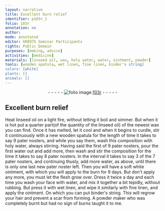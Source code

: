 ```yaml
---
layout: narrative
title: Excellent burn relief
identifier: p103r_1
folio: 103r
annotation: no
author:
mode: annotated
editor: GR8975 Seminar Participants
rights: Public Domain
purposes: [making, advice]
activities: [medicine]
materials: [linseed oil, wax, holy water, water, ointment, powder]
tools: [wooden spatula, wet linen, fine linen, binder's string]
colors: [white]
plants: []
animals: []
---
```


 <div class="folio" align="center">- - - - - <a href="http://gallica.bnf.fr/ark:/12148/btv1b10500001g/f211.item" target="_blank"><img src="https://cu-mkp.github.io/GR8975-edition/assets/photo-icon.png" alt="folio image: " style="display:inline-block; margin-bottom:-3px;"/>103r</a> - - - - - </div>   

## Excellent burn relief

 
<span class="activity"></span>Heat <span class="material">linseed oil</span> on a light fire, without letting it boil and simmer. But when it is hot put a quarter part(of the quantity of the <span class="material">linseed oil</span>) of the newest <span class="material">wax</span> you can find. Once it has melted, let it cool and when it begins to curdle, stir it continuously with a new <span class="tool">wooden spatula</span> for the length of time it takes to say 9 <span class="foreign"><span class="time">pater nosters</span></span>, and while you say them, wash this composition with <span class="material">holy water</span>, always stirring. Having said the first of 9 <span class="foreign"><span class="time">pater nosters</span></span>, pour the first <span class="material">water</span> out and add more, then wash and stir the composition for the time it takes to say 8 <span class="foreign"><span class="time">pater nosters</span></span>. In the interval it takes to say 3 of the 7 <span class="foreign"><span class="time">pater nosters</span></span>, and continuing thusly, add more <span class="material">water</span>, as above, until there is only one last new <span class="foreign"><span class="time">pater noster</span></span> left. Then you will have a soft <span class="color">white</span> <span class="material">ointment</span>, with which you will apply to the burn for 9 <span class="time">days</span>. But don't apply any more, you must let the flesh grow over. Dress it twice a <span class="time">day</span> and each time you wash your face with <span class="material">water</span>, and mix it together a bit tepidly, without rubbing. But press it with <span class="tool">wet linen</span>, and wipe it similarly with <span class="tool">fine linen</span>, and apply the <span class="material">ointment</span>. On which you can put <span class="tool">binder's string</span>. This will regrow your hair and prevent a scar from forming. A <span class="material">powder</span> maker who was completely burnt but had no sign of burns taught it to me.
 
